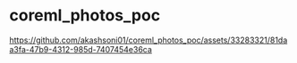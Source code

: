 # coreml_photos_poc



https://github.com/akashsoni01/coreml_photos_poc/assets/33283321/81daa3fa-47b9-4312-985d-7407454e36ca

